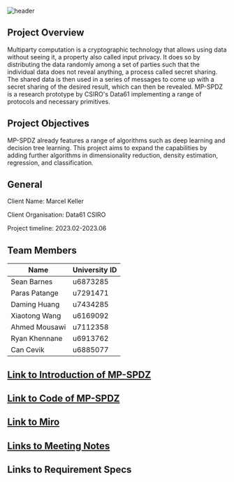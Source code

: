 ![header](https://capsule-render.vercel.app/api?type=waving&color=auto&height=300&section=header&text=Secure%20Machine%20Learning&fontSize=60)
<!--
https://github.com/kyechan99/capsule-render#fontcolor）
-->


## Project Overview

Multiparty computation is a cryptographic technology that allows using data without seeing it, a property also called input privacy. It does so by distributing the data randomly among a set of parties such that the individual data does not reveal anything, a process called secret sharing. The shared data is then used in a series of messages to come up with a secret sharing of the desired result, which can then be revealed. MP-SPDZ is a research prototype by CSIRO's Data61 implementing a range of protocols and necessary primitives.

## Project Objectives
MP-SPDZ already features a range of algorithms such as deep learning and decision tree learning. This project aims to expand the capabilities by adding further algorithms in dimensionality reduction, density estimation, regression, and classification.

## General
Client Name: Marcel Keller

Client Organisation: Data61 CSIRO

Project timeline: 2023.02-2023.06

## Team Members
| Name | University ID |
|------|-------------- |
| Sean Barnes | u6873285 |
| Paras Patange | u7291471|
| Daming Huang	| u7434285 |
| Xiaotong Wang	| u6169092 |
| Ahmed Mousawi	| u7112358 |
| Ryan Khennane	| u6913762 |
| Can Cevik | u6885077 |

## [Link to Introduction of MP-SPDZ](https://mp-spdz.readthedocs.io/en/latest/ml-quickstart.html)
## [Link to Code of MP-SPDZ](https://github.com/data61/MP-SPDZ)
## [Link to Miro](https://miro.com/app/board/uXjVPjR9MYs=/)
## [Links to Meeting Notes](https://drive.google.com/drive/u/1/folders/1IA_D40rq7FLB_uw9RUoSRrlGZ6Kc-8Xl)
## Links to Requirement Specs
